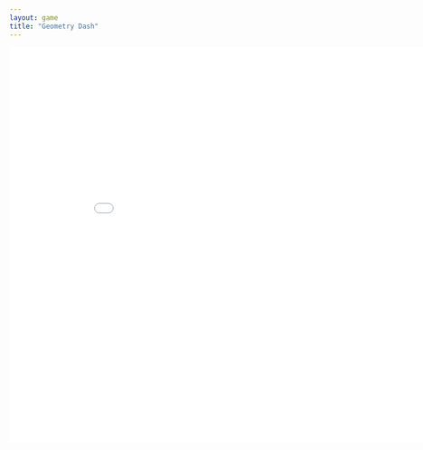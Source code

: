 ```yaml
---
layout: game
title: "Geometry Dash"
---
```

<embed src="src/" width="900" height="700" allowfullscreen>
